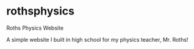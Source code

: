 # rothsphysics
Roths Physics Website

A simple website I built in high school for my physics teacher, Mr. Roths!

